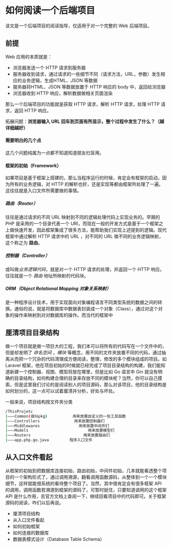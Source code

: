 # 如何阅读一个后端项目

该文是一个后端项目的阅读指导，仅适用于对一个完整的 Web 后端项目。

## 前提

Web 应用的本质就是：

- 浏览器发送一个 HTTP 请求到服务器
- 服务器收到请求，通过请求的一些细节不同（请求方法，URL，参数）发生相应的业务逻辑，生成HTML、JSON 等数据
- 服务器将HTML、JSON 等数据放置于 HTTP 响应的 body 中，返回给浏览器
- 浏览器收到 HTTP 响应，解析数据做相关页面渲染

那么一个后端项目的功能就是获取 HTTP 请求，解析 HTTP 请求，处理 HTTP 请求，返回 HTTP 响应。

拓展问题：**浏览器输入 URL 回车到页面有所显示，整个过程中发生了什么？（越详细越好）**



#### 需要明白的几个点

这几个问题纯属为一点都不知道知道朋友扫盲用。

#### 框架的初始（Framework）

如果项目是基于框架上搭建的，那么当程序运行的时候，肯定会有框架的启动，因为所有的业务逻辑，对 HTTP 的解析也好，还是实现等都由框架所处理了一遍。这往往就是入口文件所需要做的事情。

##### 路由（Router）

往往是通过请求的不同 URL 映射到不同的逻辑处理代码上实现业务的。早期的 PHP 是采用的一个目录代表一个 URI，而现在一般的开发方式是基于一个框架之上做快速开发，因此框架集成了很多方法，能帮助我们实现上述提到的逻辑。现代框架中通过解析 HTTP 请求中的 URL ，对不同的 URL 做不同的业务逻辑映射，这个称之为 **路由**。

##### 控制器（Controller）

或叫做*业务逻辑代码*，就是对一个 HTTP 请求的处理，并返回一个 HTTP 响应。往往就是一个 *路由* 地址所映射的代码块。

##### ORM（Object Relational Mapping 对象关系映射）

是一种程序设计技术，用于实现面向对象编程语言不同类型系统的数据之间的转换。通俗的说，就是将数据库中数据表封装成一个对象（Class），通过对这个对象的操作来映射到对对数据库的操作。而当代的框架中



## 厘清项目目录结构

做一个项目就是做一项巨大的工程，我们本可以将所有的代码写在一个文件中的，但是却发明了 *命名空间* ，*模块* 等概念，用不同的文件夹放置不同的代码，通过抽离从而把一个冗杂的代码清理成方便阅读，整理，修改的多个模块组成的项目。如 Laravel 框架，他在项目初始的时候就已经完成了项目目录结构的构建，我们能知道新建一个控制器、视图、模型将放在哪里，但是比如 Go 语言中 Gin 就没有明确的目录结构，如何构建合理的目录来存放不同的模块呢？当然，你可以自己摸索，但是这里我们讨论的是阅读别人的项目源码，那么对该项目，他的目录结构是如何划分的，这一点可以试着厘清并分析，好处与坏处。

一般来说，项目结构按文件夹分类

```bash
/ThisProjetc
|———Common(或叫pkg)			用来放置自定义的一些工具函数
|———Controllers				  用来放置控制器们
|———Middlewares					用来放置中间件们
|———Models							用来放置模型们
|———Routers						  用来放置路由们
|———app.php.go.java			程序入口文件
```



## 从入口文件看起

从框架的初始到把数据库连接初始，路由初始，中间件初始，几本就能看透整个项目的一个架构形式了，通过调用溯源，翻看调用函数源码，从整体到一个一个模块细节，这样就能很系统的看待整个项目了。当然，其中很肯定会有很多框架 API 的调用，调用函数若溯源到框架的源码了，可暂时挺住，只要知道调用的这个框架 API 是什么作用，去官方文档上查阅一下，继续回看项目中的代码即可。关于框架源码的阅读，咋们以后再说。





- 厘清项目结构
- 从入口文件看起
- 如何初始框架
- 如何连接的数据库
- 数据表模式设计（Database Table Schema）